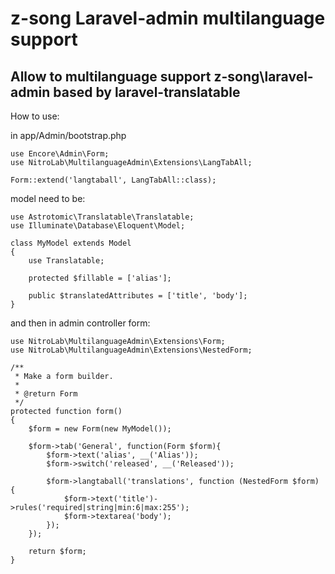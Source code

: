# z-song Laravel-admin multilanguage support

## Allow to multilanguage support z-song\laravel-admin based by laravel-translatable

How to use:

in app/Admin/bootstrap.php

    use Encore\Admin\Form;
    use NitroLab\MultilanguageAdmin\Extensions\LangTabAll;
    
    Form::extend('langtaball', LangTabAll::class);
    
    
model need to be:

    use Astrotomic\Translatable\Translatable;
    use Illuminate\Database\Eloquent\Model;
    
    class MyModel extends Model
    {
        use Translatable;
    
        protected $fillable = ['alias'];
    
        public $translatedAttributes = ['title', 'body'];
    }

and then in admin controller form:
    
    use NitroLab\MultilanguageAdmin\Extensions\Form;
    use NitroLab\MultilanguageAdmin\Extensions\NestedForm;

    /**
     * Make a form builder.
     *
     * @return Form
     */
    protected function form()
    {
        $form = new Form(new MyModel());

        $form->tab('General', function(Form $form){
            $form->text('alias', __('Alias'));
            $form->switch('released', __('Released'));

            $form->langtaball('translations', function (NestedForm $form) {
                $form->text('title')->rules('required|string|min:6|max:255');
                $form->textarea('body');
            });
        });

        return $form;
    }
